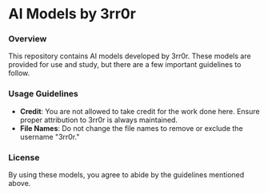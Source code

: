 # AI Models by 3rr0r

### Overview
This repository contains AI models developed by 3rr0r. These models are provided for use and study, but there are a few important guidelines to follow.

### Usage Guidelines
- **Credit**: You are not allowed to take credit for the work done here. Ensure proper attribution to 3rr0r is always maintained.
- **File Names**: Do not change the file names to remove or exclude the username "3rr0r."

### License
By using these models, you agree to abide by the guidelines mentioned above.
